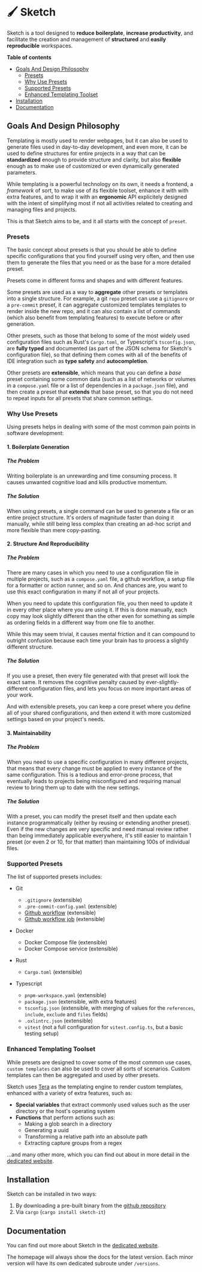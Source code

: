 # 🖌️ Sketch

Sketch is a tool designed to **reduce boilerplate**, **increase productivity**, and facilitate the creation and management of **structured** and **easily reproducible** workspaces.

**Table of contents**
- [Goals And Design Philosophy](#goals-and-design-philosophy)
    - [Presets](#presets)
    - [Why Use Presets](#why-use-presets)
    - [Supported Presets](#supported-presets)
    - [Enhanced Templating Toolset](#enhanced-templating-toolset)
- [Installation](#installation)
- [Documentation](#documentation)

## Goals And Design Philosophy

Templating is mostly used to render webpages, but it can also be used to generate files used in day-to-day development, and even more, it can be used to define structures for entire projects in a way that can be **standardized** enough to provide structure and clarity, but also **flexible** enough as to make use of customized or even dynamically generated parameters.

While templating is a powerful technology on its own, it needs a frontend, a *framework* of sort, to make use of its flexible toolset, enhance it with with extra features, and to wrap it with an **ergonomic** API explicitely designed with the intent of simplifying most if not all activities related to creating and managing files and projects.

This is that Sketch aims to be, and it all starts with the concept of `preset`. 

### Presets

The basic concept about presets is that you should be able to define specific configurations that you find yourself using very often, and then use them to generate the files that you need or as the base for a more detailed preset.

Presets come in different forms and shapes and with different features.

Some presets are used as a way to **aggregate** other presets or templates into a single structure. For example, a git `repo` preset can use a `gitignore` or a `pre-commit` preset, it can aggregate customized templates templates to render inside the new repo, and it can also contain a list of commands (which also benefit from templating features) to execute before or after generation.

Other presets, such as those that belong to some of the most widely used configuration files such as Rust's `Cargo.toml`, or Typescript's `tsconfig.json`, are **fully typed** and documented (as part of the JSON schema for Sketch's configuration file), so that defining them comes with all of the benefits of IDE integration such as **type safety** and **autocompletion**.

Other presets are **extensible**, which means that you can define a *base* preset containing some common data (such as a list of networks or volumes in a `compose.yaml` file or a list of dependencies in a `package.json` file), and then create a preset that **extends** that base preset, so that you do not need to repeat inputs for all presets that share common settings.

### Why Use Presets

Using presets helps in dealing with some of the most common pain points in software development:

#### 1. **Boilerplate Generation**

##### The Problem

Writing boilerplate is an unrewarding and time consuming process. It causes unwanted cognitive load and kills productive momentum.

##### The Solution

When using presets, a single command can be used to generate a file or an entire project structure. It's orders of magnitude faster than doing it manually, while still being less complex than creating an ad-hoc script and more flexible than mere copy-pasting.

#### 2. Structure And Reproducibility

##### The Problem

There are many cases in which you need to use a configuration file in multiple projects, such as a `compose.yaml` file, a github workflow, a setup file for a formatter or action runner, and so on. And chances are, you want to use this exact configuration in many if not all of your projects.

When you need to update this configuration file, you then need to update it in every other place where you are using it.
If this is done manually, each copy may look slightly different than the other even for something as simple as ordering fields in a different way from one file to another.

While this may seem trivial, it causes mental friction and it can compound to outright confusion because each time your brain has to process a slightly different structure.

##### The Solution

If you use a preset, then every file generated with that preset will look the exact same. It removes the cognitive penalty caused by ever-slightly-different configuration files, and lets you focus on more important areas of your work.

And with extensible presets, you can keep a core preset where you define all of your shared configurations, and then extend it with more customized settings based on your project's needs.

#### 3. Maintainability

##### The Problem

When you need to use a specific configuration in many different projects, that means that every change must be applied to every instance of the same configuration. This is a tedious and error-prone process, that eventually leads to projects being misconfigured and requiring manual review to bring them up to date with the new settings.

##### The Solution

With a preset, you can modify the preset itself and then update each instance programmatically (either by reusing or extending another preset). Even if the new changes are very specific and need manual review rather than being immediately applicable everywhere, it's still easier to maintain 1 preset (or even 2 or 10, for that matter) than maintaining 100s of individual files.

### Supported Presets

The list of supported presets includes:

- Git
    - `.gitignore` (extensible)
    - `.pre-commit-config.yaml` (extensible)
    - [Github workflow](https://docs.github.com/en/actions/reference/workflows-and-actions/workflow-syntax) (extensible)
    - [Github workflow job](https://docs.github.com/en/actions/reference/workflows-and-actions/workflow-syntax#jobs) (extensible)

- Docker
    - Docker Compose file (extensible)
    - Docker Compose service (extensible)

- Rust
    - `Cargo.toml` (extensible)

- Typescript
    - `pnpm-workspace.yaml` (extensible)
    - `package.json` (extensible, with extra features)
    - `tsconfig.json` (extensible, with merging of values for the `references`, `include`, `exclude` and `files` fields)
    - `.oxlintrc.json` (extensible)
    - `vitest` (not a full configuration for `vitest.config.ts`, but a basic testing setup)

### Enhanced Templating Toolset

While presets are designed to cover some of the most common use cases, `custom templates` can also be used to cover all sorts of scenarios. Custom templates can then be aggregated and used by other presets.

Sketch uses [Tera](https://keats.github.io/tera/docs/) as the templating engine to render custom templates, enhanced with a variety of extra features, such as:

- **Special variables** that extract commonly used values such as the user directory or the host's operating system 
- **Functions** that perform actions such as:
    - Making a glob search in a directory
    - Generating a uuid 
    - Transforming a relative path into an absolute path 
    - Extracting capture groups from a regex 

...and many other more, which you can find out about in more detail in the [dedicated website](https://rick-phoenix.github.io/sketch/).

## Installation

Sketch can be installed in two ways:

1. By downloading a pre-built binary from the [github repository](https://github.com/Rick-Phoenix/sketch)
2. Via `cargo` (`cargo install sketch-it`)

## Documentation

You can find out more about Sketch in the [dedicated website](https://rick-phoenix.github.io/sketch/).

The homepage will always show the docs for the latest version. Each minor version will have its own dedicated subroute under `/versions`.
